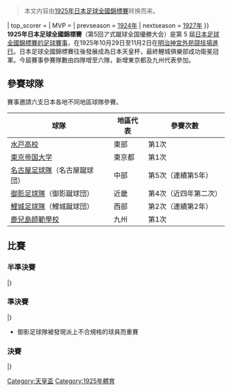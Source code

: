 > 本文内容由[1925年日本足球全國錦標賽](https://zh.wikipedia.org/wiki/1925年日本足球全國錦標賽)转换而来。


| top_scorer = | MVP = | prevseason = [1924年](../Page/1924年日本足球全國錦標賽.md "wikilink") | nextseason = [1927年](../Page/1927年日本足球全國錦標賽.md "wikilink") }} **1925年日本足球全國錦標賽**（<span lang="ja">第5回ア式蹴球全国優勝大会</span>）是第 5 屆[日本足球全國錦標賽的足球賽事](../Page/天皇杯.md "wikilink")，在1925年10月29日至11月2日在[明治神宮外苑競技場進行](https://zh.wikipedia.org/wiki/明治神宮外苑競技場 "wikilink")。日本足球全國錦標賽往後發展成為日本天皇杯，最終鯉城俱樂部成功衛冕冠軍。今屆賽事參賽隊數由四隊增至六隊，新增東京都及九州代表參加。

## 參賽球隊

賽事邀請六支日本各地不同地區球隊參賽。

| 球隊                                                                                       | 地區代表 | 參賽次數        |
| ---------------------------------------------------------------------------------------- | ---- | ----------- |
| [水戸高校](https://zh.wikipedia.org/wiki/水戸高校 "wikilink")                                    | 東部   | 第1次         |
| [東京帝国大学](https://zh.wikipedia.org/wiki/東京大學 "wikilink")                                  | 東京都  | 第1次         |
| [名古屋足球隊](https://zh.wikipedia.org/wiki/名古屋足球隊 "wikilink")（<span lang="ja">名古屋蹴球団</span>） | 中部   | 第5次（連續第5年）  |
| [御影足球隊](https://zh.wikipedia.org/wiki/御影足球隊 "wikilink")（<span lang="ja">御影蹴球団</span>）    | 近畿   | 第4次（近四年第二次） |
| [鯉城足球隊](https://zh.wikipedia.org/wiki/鯉城足球隊 "wikilink")（<span lang="ja">鯉城蹴球団</span>）    | 西部   | 第2次（連續第2年）  |
| [鹿兒島師範學校](https://zh.wikipedia.org/wiki/鹿兒島師範學校 "wikilink")                              | 九州   | 第1次         |

## 比賽

### 半準決賽

|}

### 準決賽

|}

  - 御影足球隊被發現派上不合規格的球員而重賽

### 決賽

|}

[Category:天皇盃](https://zh.wikipedia.org/wiki/Category:天皇盃 "wikilink") [Category:1925年體育](https://zh.wikipedia.org/wiki/Category:1925年體育 "wikilink")